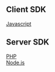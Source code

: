 ## Client SDK

[Javascript](client/javascript/latest.md)

## Server SDK

[PHP](server/php/latest.md)  
[Node.js](server/node.js/latest.md)